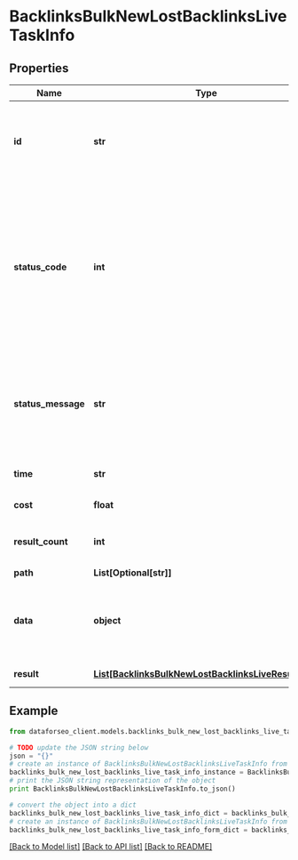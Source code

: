 # BacklinksBulkNewLostBacklinksLiveTaskInfo


## Properties

Name | Type | Description | Notes
------------ | ------------- | ------------- | -------------
**id** | **str** | task identifier unique task identifier in our system in the UUID format | [optional] 
**status_code** | **int** | status code of the task generated by DataForSEO, can be within the following range: 10000-60000 you can find the full list of the response codes here | [optional] 
**status_message** | **str** | informational message of the task you can find the full list of general informational messages here | [optional] 
**time** | **str** | execution time, seconds | [optional] 
**cost** | **float** | total tasks cost, USD | [optional] 
**result_count** | **int** | number of elements in the result array | [optional] 
**path** | **List[Optional[str]]** | URL path | [optional] 
**data** | **object** | contains the same parameters that you specified in the POST request | [optional] 
**result** | [**List[BacklinksBulkNewLostBacklinksLiveResultInfo]**](BacklinksBulkNewLostBacklinksLiveResultInfo.md) | array of results | [optional] 

## Example

```python
from dataforseo_client.models.backlinks_bulk_new_lost_backlinks_live_task_info import BacklinksBulkNewLostBacklinksLiveTaskInfo

# TODO update the JSON string below
json = "{}"
# create an instance of BacklinksBulkNewLostBacklinksLiveTaskInfo from a JSON string
backlinks_bulk_new_lost_backlinks_live_task_info_instance = BacklinksBulkNewLostBacklinksLiveTaskInfo.from_json(json)
# print the JSON string representation of the object
print BacklinksBulkNewLostBacklinksLiveTaskInfo.to_json()

# convert the object into a dict
backlinks_bulk_new_lost_backlinks_live_task_info_dict = backlinks_bulk_new_lost_backlinks_live_task_info_instance.to_dict()
# create an instance of BacklinksBulkNewLostBacklinksLiveTaskInfo from a dict
backlinks_bulk_new_lost_backlinks_live_task_info_form_dict = backlinks_bulk_new_lost_backlinks_live_task_info.from_dict(backlinks_bulk_new_lost_backlinks_live_task_info_dict)
```
[[Back to Model list]](../README.md#documentation-for-models) [[Back to API list]](../README.md#documentation-for-api-endpoints) [[Back to README]](../README.md)


